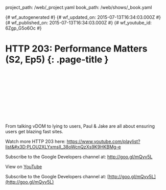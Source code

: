 project_path: /web/_project.yaml
book_path: /web/shows/_book.yaml

{# wf_autogenerated #}
{# wf_updated_on: 2015-07-13T16:34:03.000Z #}
{# wf_published_on: 2015-07-13T16:34:03.000Z #}
{# wf_youtube_id: 6Zgp_G5o6Oc #}

# HTTP 203: Performance Matters (S2, Ep5) {: .page-title }


<div class="video-wrapper">
  <iframe class="devsite-embedded-youtube-video" data-video-id="6Zgp_G5o6Oc"
          data-autohide="1" data-showinfo="0" frameborder="0" allowfullscreen>
  </iframe>
</div>

From talking vDOM to lying to users, Paul &amp; Jake are all about ensuring users get blazing fast sites.

Watch more HTTP 203 here: https://www.youtube.com/playlist?list&#x3D;PLOU2XLYxmsII_38oWcnQzXs9K9HKBMg-e

Subscribe to the Google Developers channel at: http://goo.gl/mQyv5L

View on [YouTube](https://youtu.be/6Zgp_G5o6Oc)

Subscribe to the Google Developers channel at: [http://goo.gl/mQyv5L](http://goo.gl/mQyv5L)
